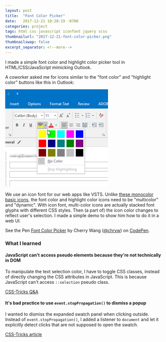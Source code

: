 ```yaml
---
layout: post
title:  "Font Color Picker"
date:   2017-12-21 10:28:19 -0700
categories: project
tags: html css javascript iconfont jquery scss
thumbnailurl: "2017-12-21-font-color-picker.png"
thumbnailswap: false
excerpt_separator: <!--more-->
---
```


I made a simple font color and highlight color picker tool in HTML/CSS/JavaScript mimicking Outlook.

<!--more-->

A coworker asked me for icons similar to the "font color" and "highlight color" buttons like this in Outlook:

![Highlight color picker in Outlook](/images/2017-12-21-font-color-picker-outlook.png)

We use an icon font for our web apps like VSTS. Unlike [these monocolor basic icons](https://developer.microsoft.com/en-us/fabric#/styles/icons), the font color and highlight color icons need to be "multicolor" and "dynamic". With icon font, multi-color icons are actually stacked font glyphs with different CSS styles. Then (a part of) the icon color changes to reflect user's selection. I made a simple demo to show him how to do it in a web UI.

<p data-height="500" data-theme-id="light" data-slug-hash="pJOxNp" data-default-tab="js,result" data-user="chryw" data-embed-version="2" data-pen-title="Font Color Picker" class="codepen">See the Pen <a href="https://codepen.io/chryw/pen/pJOxNp/">Font Color Picker</a> by Cherry Wang (<a href="https://codepen.io/chryw">@chryw</a>) on <a href="https://codepen.io">CodePen</a>.</p>
<script async src="https://production-assets.codepen.io/assets/embed/ei.js"></script>

### What I learned

#### JavaScript can't access pseudo elements because they're not technically in DOM  

To manipulate the text selection color, I have to toggle CSS classes, instead of directly changing the CSS attributes in JavaScript. This is because JavaScript can't access `::selection` pseudo class.

[CSS-Tricks Q&A](https://css-tricks.com/forums/topic/before-css-change-with-jquery/)

#### It's bad practice to use `event.stopPropagation()` to dismiss a popup

I wanted to dismiss the expanded swatch panel when clicking outside. Instead of `event.stopPropagation()`, I added a listener to `document` and let it explicitly detect clicks that are not supposed to open the swatch.

[CSS-Tricks article](https://css-tricks.com/dangers-stopping-event-propagation/)
